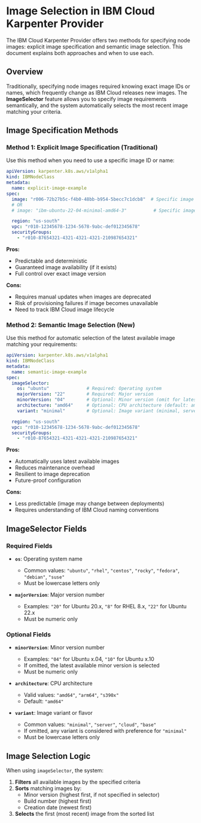 # Image Selection in IBM Cloud Karpenter Provider

The IBM Cloud Karpenter Provider offers two methods for specifying node images: explicit image specification and semantic image selection. This document explains both approaches and when to use each.

## Overview

Traditionally, specifying node images required knowing exact image IDs or names, which frequently change as IBM Cloud releases new images. The **ImageSelector** feature allows you to specify image requirements semantically, and the system automatically selects the most recent image matching your criteria.

## Image Specification Methods

### Method 1: Explicit Image Specification (Traditional)

Use this method when you need to use a specific image ID or name:

```yaml
apiVersion: karpenter.k8s.aws/v1alpha1
kind: IBMNodeClass
metadata:
  name: explicit-image-example
spec:
  image: "r006-72b27b5c-f4b0-48bb-b954-5becc7c1dcb8"  # Specific image ID
  # OR
  # image: "ibm-ubuntu-22-04-minimal-amd64-3"          # Specific image name

  region: "us-south"
  vpc: "r010-12345678-1234-5678-9abc-def012345678"
  securityGroups:
    - "r010-87654321-4321-4321-4321-210987654321"
```

**Pros:**
- Predictable and deterministic
- Guaranteed image availability (if it exists)
- Full control over exact image version

**Cons:**
- Requires manual updates when images are deprecated
- Risk of provisioning failures if image becomes unavailable
- Need to track IBM Cloud image lifecycle

### Method 2: Semantic Image Selection (New)

Use this method for automatic selection of the latest available image matching your requirements:

```yaml
apiVersion: karpenter.k8s.aws/v1alpha1
kind: IBMNodeClass
metadata:
  name: semantic-image-example
spec:
  imageSelector:
    os: "ubuntu"              # Required: Operating system
    majorVersion: "22"        # Required: Major version
    minorVersion: "04"        # Optional: Minor version (omit for latest)
    architecture: "amd64"     # Optional: CPU architecture (default: amd64)
    variant: "minimal"        # Optional: Image variant (minimal, server, etc.)

  region: "us-south"
  vpc: "r010-12345678-1234-5678-9abc-def012345678"
  securityGroups:
    - "r010-87654321-4321-4321-4321-210987654321"
```

**Pros:**
- Automatically uses latest available images
- Reduces maintenance overhead
- Resilient to image deprecation
- Future-proof configuration

**Cons:**
- Less predictable (image may change between deployments)
- Requires understanding of IBM Cloud naming conventions

## ImageSelector Fields

### Required Fields

- **`os`**: Operating system name
  - Common values: `"ubuntu"`, `"rhel"`, `"centos"`, `"rocky"`, `"fedora"`, `"debian"`, `"suse"`
  - Must be lowercase letters only

- **`majorVersion`**: Major version number
  - Examples: `"20"` for Ubuntu 20.x, `"8"` for RHEL 8.x, `"22"` for Ubuntu 22.x
  - Must be numeric only

### Optional Fields

- **`minorVersion`**: Minor version number
  - Examples: `"04"` for Ubuntu x.04, `"10"` for Ubuntu x.10
  - If omitted, the latest available minor version is selected
  - Must be numeric only

- **`architecture`**: CPU architecture
  - Valid values: `"amd64"`, `"arm64"`, `"s390x"`
  - Default: `"amd64"`

- **`variant`**: Image variant or flavor
  - Common values: `"minimal"`, `"server"`, `"cloud"`, `"base"`
  - If omitted, any variant is considered with preference for `"minimal"`
  - Must be lowercase letters only

## Image Selection Logic

When using `imageSelector`, the system:

1. **Filters** all available images by the specified criteria
2. **Sorts** matching images by:
   - Minor version (highest first, if not specified in selector)
   - Build number (highest first)
   - Creation date (newest first)
3. **Selects** the first (most recent) image from the sorted list
